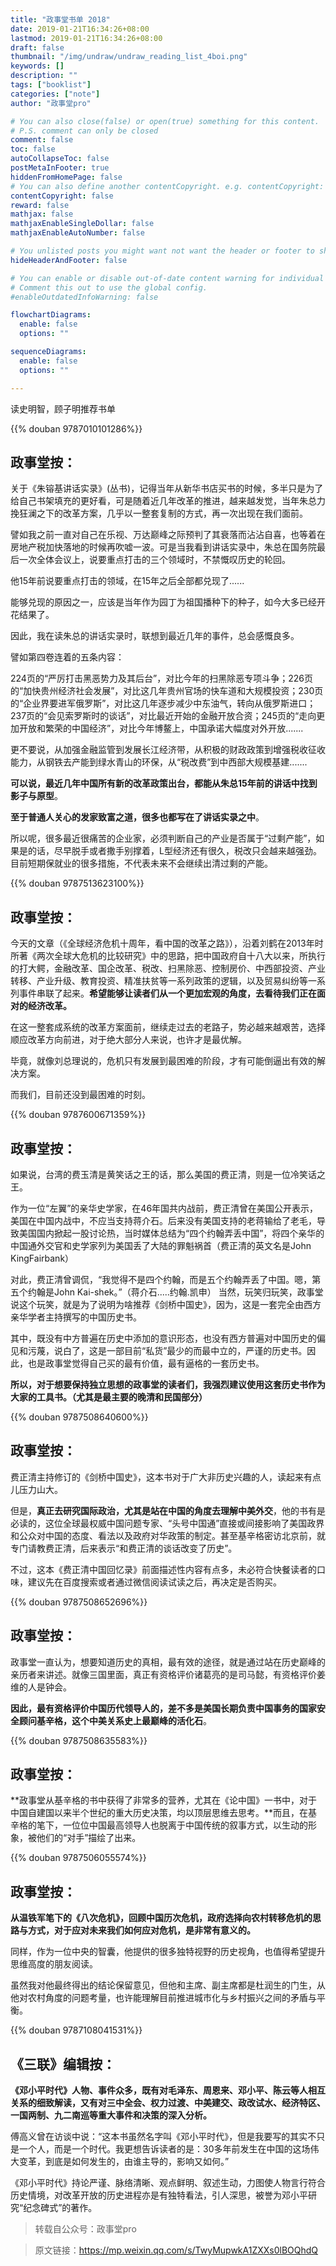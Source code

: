 ```yaml
---
title: "政事堂书单 2018"
date: 2019-01-21T16:34:26+08:00
lastmod: 2019-01-21T16:34:26+08:00
draft: false
thumbnail: "/img/undraw/undraw_reading_list_4boi.png"
keywords: []
description: ""
tags: ["booklist"]
categories: ["note"]
author: "政事堂pro"

# You can also close(false) or open(true) something for this content.
# P.S. comment can only be closed
comment: false
toc: false
autoCollapseToc: false
postMetaInFooter: true
hiddenFromHomePage: false
# You can also define another contentCopyright. e.g. contentCopyright: "This is another copyright."
contentCopyright: false
reward: false
mathjax: false
mathjaxEnableSingleDollar: false
mathjaxEnableAutoNumber: false

# You unlisted posts you might want not want the header or footer to show
hideHeaderAndFooter: false

# You can enable or disable out-of-date content warning for individual post.
# Comment this out to use the global config.
#enableOutdatedInfoWarning: false

flowchartDiagrams:
  enable: false
  options: ""

sequenceDiagrams: 
  enable: false
  options: ""

---
```


读史明智，顾子明推荐书单

<!--more-->

{{% douban 9787010101286%}}
<!-- {{% douban 9787010101279%}}
{{% douban 9787010101262%}}
{{% douban 9787010101224%}} -->

## 政事堂按：

关于《朱镕基讲话实录》(丛书)，记得当年从新华书店买书的时候，多半只是为了给自己书架填充的更好看，可是随着近几年改革的推进，越来越发觉，当年朱总力挽狂澜之下的改革方案，几乎以一整套复制的方式，再一次出现在我们面前。

譬如我之前一直对自己在乐视、万达巅峰之际预判了其衰落而沾沾自喜，也等着在房地产税加快落地的时候再吹嘘一波。可是当我看到讲话实录中，朱总在国务院最后一次全体会议上，说要重点打击的三个领域时，不禁慨叹历史的轮回。
 
他15年前说要重点打击的领域，在15年之后全部都兑现了......
 
能够兑现的原因之一，应该是当年作为园丁为祖国播种下的种子，如今大多已经开花结果了。

因此，我在读朱总的讲话实录时，联想到最近几年的事件，总会感慨良多。
 
譬如第四卷连着的五条内容：
 
224页的“严厉打击黑恶势力及其后台”，对比今年的扫黑除恶专项斗争；226页的“加快贵州经济社会发展”，对比这几年贵州官场的快车道和大规模投资；230页的“企业界要进军俄罗斯”，对比这几年逐步减少中东油气，转向从俄罗斯进口；237页的“会见索罗斯时的谈话”，对比最近开始的金融开放合资；245页的“走向更加开放和繁荣的中国经济”，对比今年博鳌上，中国承诺大幅度对外开放.......
 
更不要说，从加强金融监管到发展长江经济带，从积极的财政政策到增强税收征收能力，从钢铁去产能到绿水青山的环保，从“税改费”到中西部大规模基建.......
 
**可以说，最近几年中国所有新的改革政策出台，都能从朱总15年前的讲话中找到影子与原型**。
 
**至于普通人关心的发家致富之道，很多也都写在了讲话实录之中**。
 
所以呢，很多最近很痛苦的企业家，必须判断自己的产业是否属于“过剩产能”，如果是的话，尽早脱手或者撒手别撑着，L型经济还有很久，税改只会越来越强劲。目前短期保就业的很多措施，不代表未来不会继续出清过剩的产能。
 

{{% douban 9787513623100%}}
## 政事堂按：

今天的文章（《全球经济危机十周年，看中国的改革之路》），沿着刘鹤在2013年时所著《两次全球大危机的比较研究》中的思路，把中国政府自十八大以来，所执行的打大鳄，金融改革、国企改革、税改、扫黑除恶、控制房价、中西部投资、产业转移、产业升级、教育投资、精准扶贫等一系列政策的逻辑，以及贸易纠纷等一系列事件串联了起来。**希望能够让读者们从一个更加宏观的角度，去看待我们正在面对的经济改革。**
 
在这一整套成系统的改革方案面前，继续走过去的老路子，势必越来越艰苦，选择顺应改革方向前进，对于绝大部分人来说，也许才是最优解。
 
毕竟，就像刘总理说的，危机只有发展到最困难的阶段，才有可能倒逼出有效的解决方案。

而我们，目前还没到最困难的时刻。
 
{{% douban 9787600671359%}}

## 政事堂按：

如果说，台湾的费玉清是黄笑话之王的话，那么美国的费正清，则是一位冷笑话之王。

作为一位“左翼”的亲华史学家，在46年国共内战前，费正清曾在美国公开表示，美国在中国内战中，不应当支持蒋介石。后来没有美国支持的老蒋输给了老毛，导致美国国内掀起一股讨论热，当时媒体总结为“四个约翰弄丢中国”，将四个亲华的中国通外交官和史学家列为美国丢了大陆的罪魁祸首（费正清的英文名是John KingFairbank）

对此，费正清曾调侃，“我觉得不是四个约翰，而是五个约翰弄丢了中国。嗯，第五个约翰是John Kai-shek。”（蒋介石.....约翰.凯申）
当然，玩笑归玩笑，政事堂说这个玩笑，就是为了说明为啥推荐《剑桥中国史》，因为，这是一套完全由西方亲华学者主持撰写的中国历史书。

其中，既没有中方普遍在历史中添加的意识形态，也没有西方普遍对中国历史的偏见和污蔑，说白了，这是一部目前“私货”最少的而最中立的，严谨的历史书。因此，也是政事堂觉得自己买的最有价值，最有逼格的一套历史书。

**所以，对于想要保持独立思想的政事堂的读者们，我强烈建议使用这套历史书作为大家的工具书。（尤其是最主要的晚清和民国部分）**

 {{% douban 9787508640600%}}

## 政事堂按：

费正清主持修订的《剑桥中国史》，这本书对于广大非历史兴趣的人，读起来有点儿压力山大。

但是，**真正去研究国际政治，尤其是站在中国的角度去理解中美外交**，他的书有是必读的，这位全球最权威中国问题专家、“头号中国通”直接或间接影响了美国政界和公众对中国的态度、看法以及政府对华政策的制定。甚至基辛格密访北京前，就专门请教费正清，后来表示“和费正清的谈话改变了历史”。

不过，这本《费正清中国回忆录》前面描述性内容有点多，未必符合快餐读者的口味，建议先在百度搜索或者通过微信阅读试读之后，再决定是否购买。


 {{% douban 9787508652696%}}

## 政事堂按：

政事堂一直认为，想要知道历史的真相，最有效的途径，就是通过站在历史巅峰的亲历者来讲述。就像三国里面，真正有资格评价诸葛亮的是司马懿，有资格评价姜维的人是钟会。
 
**因此，最有资格评价中国历代领导人的，差不多是美国长期负责中国事务的国家安全顾问基辛格，这个中美关系史上最巅峰的活化石**。

 {{% douban 9787508635583%}}

## 政事堂按：

**政事堂从基辛格的书中获得了非常多的营养，尤其在《论中国》一书中，对于中国自建国以来半个世纪的重大历史决策，均以顶层思维去思考。**而且，在基辛格的笔下，一位位中国最高领导人也脱离于中国传统的叙事方式，以生动的形象，被他们的“对手”描绘了出来。
 

 {{% douban 9787506055574%}}

## 政事堂按：

**从温铁军笔下的《八次危机》，回顾中国历次危机，政府选择向农村转移危机的思路与方式，对于应对未来我们如何应对危机，是非常有意义的。**
 
同样，作为一位中央的智囊，他提供的很多独特视野的历史视角，也值得希望提升思维高度的朋友阅读。
 
虽然我对他最终得出的结论保留意见，但他和主席、副主席都是杜润生的门生，从他对农村角度的问题考量，也许能理解目前推进城市化与乡村振兴之间的矛盾与平衡。
 

 {{% douban 9787108041531%}}

## 《三联》编辑按：

**《邓小平时代》人物、事件众多，既有对毛泽东、周恩来、邓小平、陈云等人相互关系的细致解读，又有对三中全会、权力过渡、中美建交、政改试水、经济特区、一国两制、九二南巡等重大事件和决策的深入分析。**

 傅高义曾在访谈中说：“这本书虽然名字叫《邓小平时代》，但是我要写的其实不只是一个人，而是一个时代。我更想告诉读者的是：30多年前发生在中国的这场伟大变革，到底是如何发生的，由谁主导的，影响又如何。”

  《邓小平时代》持论严谨、脉络清晰、观点鲜明、叙述生动，力图使人物言行符合历史情境，对改革开放的历史进程亦是有独特看法，引人深思，被誉为邓小平研究“纪念碑式”的著作。


  > 转载自公众号：政事堂pro
  
  > 原文链接：https://mp.weixin.qq.com/s/TwyMupwkA1ZXXs0lBOQhdQ